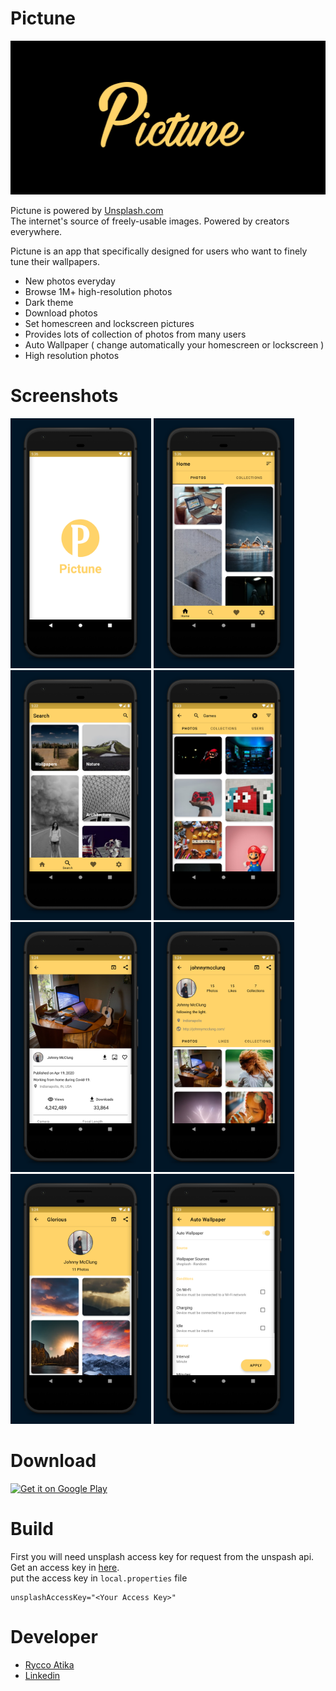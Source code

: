 # Pictune

<img src="https://raw.githubusercontent.com/ryccoatika/Pictune/master/design/banner.png" width="750"/>

Pictune is powered by [Unsplash.com](https://unsplash.com)  
The internet's source of freely-usable images. Powered by creators everywhere.

Pictune is an app that specifically designed for users who want to finely tune their wallpapers.

* New photos everyday
* Browse 1M+ high-resolution photos
* Dark theme
* Download photos
* Set homescreen and lockscreen pictures
* Provides lots of collection of photos from many users
* Auto Wallpaper ( change automatically your homescreen or lockscreen )
* High resolution photos

# Screenshots

<img src="https://raw.githubusercontent.com/ryccoatika/Pictune/master/design/screenshot_1.jpg" width="225"> <img src="https://raw.githubusercontent.com/ryccoatika/Pictune/master/design/screenshot_2.jpg" width="225"> <img src="https://raw.githubusercontent.com/ryccoatika/Pictune/master/design/screenshot_3.jpg" width="225"> <img src="https://raw.githubusercontent.com/ryccoatika/Pictune/master/design/screenshot_4.jpg" width="225"> <img src="https://raw.githubusercontent.com/ryccoatika/Pictune/master/design/screenshot_5.jpg" width="225"> <img src="https://raw.githubusercontent.com/ryccoatika/Pictune/master/design/screenshot_6.jpg" width="225"> <img src="https://raw.githubusercontent.com/ryccoatika/Pictune/master/design/screenshot_7.jpg" width="225"> <img src="https://raw.githubusercontent.com/ryccoatika/Pictune/master/design/screenshot_8.jpg" width="225">

# Download

<a href="https://play.google.com/store/apps/details?id=com.ryccoatika.pictune" target="_blank">
<img src="https://play.google.com/intl/en_us/badges/images/generic/en-play-badge.png" alt="Get it on Google Play" height="70"/></a>

# Build

First you will need unsplash access key for request from the unspash api.  
Get an access key in [here](https://unsplash.com/developers).  
put the access key in `local.properties` file

```
unsplashAccessKey="<Your Access Key>"
```

# Developer

* [Rycco Atika](https://ryccoatika.github.io)
* [Linkedin](https://www.linkedin.com/in/ryccoatika)
